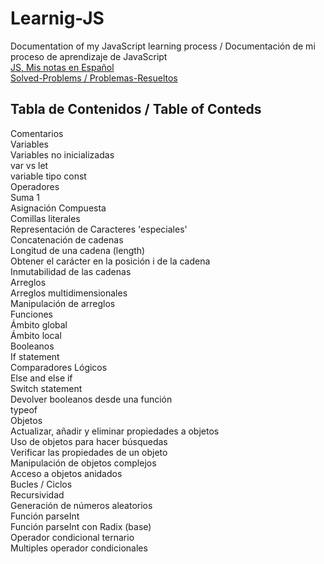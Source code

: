 # Learnig-JS
Documentation of my JavaScript learning process / Documentación de mi proceso de aprendizaje de JavaScript <br>
[JS, Mis notas en Español](https://sjanna.github.io/Learnig-JS_Aprendiendo-JS/)<br>
[Solved-Problems / Problemas-Resueltos](solvedProblems/)<br>

## Tabla de Contenidos / Table of Conteds
Comentarios<br>
Variables<br>
Variables no inicializadas<br>
var vs let<br>
variable tipo const<br>
Operadores<br>
Suma 1<br>
Asignación Compuesta<br>
Comillas literales<br>
Representación de Caracteres 'especiales'<br>
Concatenación de cadenas<br>
Longitud de una cadena (length)<br>
Obtener el carácter en la posición i de la cadena<br>
Inmutabilidad de las cadenas<br>
Arreglos<br>
Arreglos multidimensionales<br>
Manipulación de arreglos<br>
Funciones<br>
Ámbito global<br>
Ámbito local<br>
Booleanos<br>
If statement <br>
Comparadores Lógicos<br>
Else and else if<br>
Switch statement <br>
Devolver booleanos desde una función<br>
typeof<br>
Objetos<br>
Actualizar, añadir y eliminar propiedades a objetos<br>
Uso de objetos para hacer búsquedas<br>
Verificar las propiedades de un objeto<br>
Manipulación de objetos complejos<br>
Acceso a objetos anidados<br>
Bucles / Ciclos<br>
Recursividad<br>
Generación de números aleatorios<br>
Función parseInt<br>
Función parseInt con Radix (base)<br>
Operador condicional ternario<br>
Multiples operador condicionales<br>
